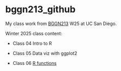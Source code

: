 # bggn213_github
My class work from [BGGN213](https://bioboot.github.io/bggn213_W25/) W25 at UC San Diego.


Winter 2025 class content:

- Class 04 Intro to R

- Class 05 Data viz with ggplot2

- Class 06 [R functions](https://github.com/yiyuw1/bggn213_github/blob/main/class6/class6.qmd) 
